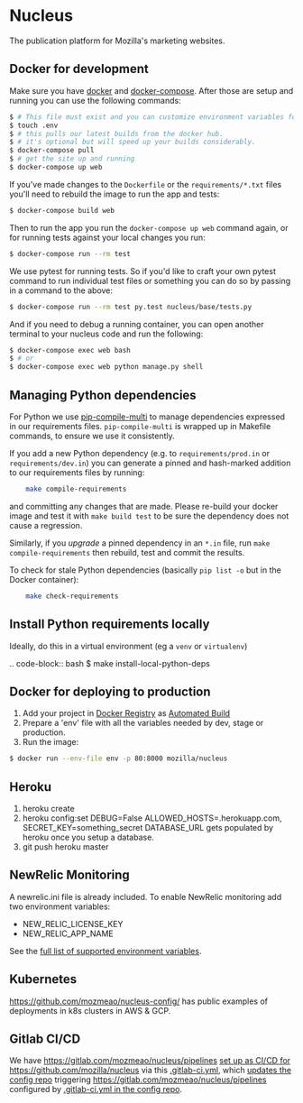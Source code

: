 Nucleus
=======

The publication platform for Mozilla's marketing websites.

Docker for development
----------------------

Make sure you have [docker](https://www.docker.com/products/docker-desktop) and 
[docker-compose](https://github.com/docker/compose). After those are setup and running
you can use the following commands:

```bash
$ # This file must exist and you can customize environment variables for local dev in it
$ touch .env
$ # this pulls our latest builds from the docker hub.
$ # it's optional but will speed up your builds considerably.
$ docker-compose pull
$ # get the site up and running
$ docker-compose up web
```

If you've made changes to the `Dockerfile` or the `requirements/*.txt` files you'll need to rebuild
the image to run the app and tests:

```bash
$ docker-compose build web
```

Then to run the app you run the `docker-compose up web` command again, or for running tests against your local changes you run:

```bash
$ docker-compose run --rm test
```

We use pytest for running tests. So if you'd like to craft your own pytest command to run individual test files or something
you can do so by passing in a command to the above:

```bash
$ docker-compose run --rm test py.test nucleus/base/tests.py
```

And if you need to debug a running container, you can open another terminal to your nucleus code and run the following:

```bash
$ docker-compose exec web bash
$ # or
$ docker-compose exec web python manage.py shell
```

Managing Python dependencies
----------------------------

For Python we use [pip-compile-multi](https://pypi.org/project/pip-compile-multi/) to manage dependencies expressed in our requirements
files. `pip-compile-multi` is wrapped up in Makefile commands, to ensure we use it consistently.

If you add a new Python dependency (e.g. to `requirements/prod.in` or `requirements/dev.in`) you can generate a pinned and hash-marked
addition to our requirements files by running:

```bash
    make compile-requirements
```

and committing any changes that are made. Please re-build your docker image and test it with `make build test` to be sure the dependency
does not cause a regression.

Similarly, if you *upgrade* a pinned dependency in an `*.in` file, run `make compile-requirements` then rebuild, test and commit the results.

To check for stale Python dependencies (basically `pip list -o` but in the Docker container):

```bash
    make check-requirements
```

Install Python requirements locally
-----------------------------------

Ideally, do this in a virtual environment (eg a `venv` or `virtualenv`)

.. code-block:: bash
    $ make install-local-python-deps

Docker for deploying to production
-----------------------------------

1. Add your project in [Docker Registry](https://registry.hub.docker.com/) as [Automated Build](http://docs.docker.com/docker-hub/builds/)
2. Prepare a 'env' file with all the variables needed by dev, stage or production.
3. Run the image:

```bash
$ docker run --env-file env -p 80:8000 mozilla/nucleus
```

Heroku
------
1. heroku create
2. heroku config:set DEBUG=False ALLOWED_HOSTS=<foobar>.herokuapp.com, SECRET_KEY=something_secret
   DATABASE_URL gets populated by heroku once you setup a database.
3. git push heroku master


NewRelic Monitoring
-------------------

A newrelic.ini file is already included. To enable NewRelic monitoring
add two environment variables:

 - NEW_RELIC_LICENSE_KEY
 - NEW_RELIC_APP_NAME

See the [full list of supported environment variables](https://docs.newrelic.com/docs/agents/python-agent/installation-configuration/python-agent-configuration#environment-variables).


## Kubernetes

https://github.com/mozmeao/nucleus-config/ has public examples of deployments in k8s clusters in AWS & GCP.


## Gitlab CI/CD

We have https://gitlab.com/mozmeao/nucleus/pipelines [set up as CI/CD for](https://gitlab.com/mozmeao/infra/blob/master/docs/gitlab_ci.md)  https://github.com/mozilla/nucleus via this [.gitlab-ci.yml](https://github.com/mozilla/nucleus/blob/gitlab/.gitlab-ci.yml), which [updates the config repo](https://github.com/mozilla/nucleus/blob/gitlab/bin/update-config.sh) triggering https://gitlab.com/mozmeao/nucleus/pipelines configured by [.gitlab-ci.yml in the config repo](https://github.com/mozilla/nucleus-config/blob/master/.gitlab-ci.yml).
